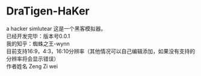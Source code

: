 # DraTigen-HaKer
a hacker simlutear
这是一个黑客模拟器。  
已经开发完毕：版本号0.0.1  
我的知乎：蜘蛛之王-wynn  
目前支持16:9，4:3，16:10分辨率（其他情况可以自己编辑添加，如果没有支持的分辨率将会显示错误）  
作者姓名 Zeng Zi wei
